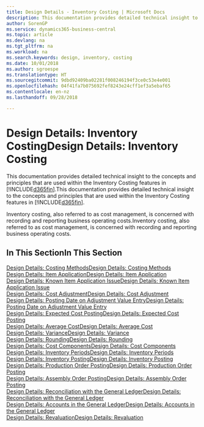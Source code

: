 ```yaml
---
title: Design Details - Inventory Costing | Microsoft Docs
description: This documentation provides detailed technical insight to the concepts and principles that are used within the Inventory Costing features in Business Central.
author: SorenGP
ms.service: dynamics365-business-central
ms.topic: article
ms.devlang: na
ms.tgt_pltfrm: na
ms.workload: na
ms.search.keywords: design, inventory, costing
ms.date: 10/01/2018
ms.author: sgroespe
ms.translationtype: HT
ms.sourcegitcommit: 9dbd92409ba02281f008246194f3ce0c53e4e001
ms.openlocfilehash: 04f41fa7b075692fef8243e24cff1ef3a5ebaf65
ms.contentlocale: en-nz
ms.lasthandoff: 09/28/2018

---
```

# <a name="design-details-inventory-costing"></a><span data-ttu-id="140a9-103">Design Details: Inventory Costing</span><span class="sxs-lookup"><span data-stu-id="140a9-103">Design Details: Inventory Costing</span></span>
<span data-ttu-id="140a9-104">This documentation provides detailed technical insight to the concepts and principles that are used within the Inventory Costing features in [!INCLUDE[d365fin](includes/d365fin_md.md)].</span><span class="sxs-lookup"><span data-stu-id="140a9-104">This documentation provides detailed technical insight to the concepts and principles that are used within the Inventory Costing features in [!INCLUDE[d365fin](includes/d365fin_md.md)].</span></span>  

<span data-ttu-id="140a9-105">Inventory costing, also referred to as cost management, is concerned with recording and reporting business operating costs.</span><span class="sxs-lookup"><span data-stu-id="140a9-105">Inventory costing, also referred to as cost management, is concerned with recording and reporting business operating costs.</span></span>  

## <a name="in-this-section"></a><span data-ttu-id="140a9-106">In This Section</span><span class="sxs-lookup"><span data-stu-id="140a9-106">In This Section</span></span>  
[<span data-ttu-id="140a9-107">Design Details: Costing Methods</span><span class="sxs-lookup"><span data-stu-id="140a9-107">Design Details: Costing Methods</span></span>](design-details-costing-methods.md)  
[<span data-ttu-id="140a9-108">Design Details: Item Application</span><span class="sxs-lookup"><span data-stu-id="140a9-108">Design Details: Item Application</span></span>](design-details-item-application.md)  
[<span data-ttu-id="140a9-109">Design Details: Known Item Application Issue</span><span class="sxs-lookup"><span data-stu-id="140a9-109">Design Details: Known Item Application Issue</span></span>](design-details-inventory-zero-level-open-item-ledger-entries.md)  
[<span data-ttu-id="140a9-110">Design Details: Cost Adjustment</span><span class="sxs-lookup"><span data-stu-id="140a9-110">Design Details: Cost Adjustment</span></span>](design-details-cost-adjustment.md)  
[<span data-ttu-id="140a9-111">Design Details: Posting Date on Adjustment Value Entry</span><span class="sxs-lookup"><span data-stu-id="140a9-111">Design Details: Posting Date on Adjustment Value Entry</span></span>](design-details-inventory-adjustment-value-entry-posting-date.md)  
[<span data-ttu-id="140a9-112">Design Details: Expected Cost Posting</span><span class="sxs-lookup"><span data-stu-id="140a9-112">Design Details: Expected Cost Posting</span></span>](design-details-expected-cost-posting.md)  
[<span data-ttu-id="140a9-113">Design Details: Average Cost</span><span class="sxs-lookup"><span data-stu-id="140a9-113">Design Details: Average Cost</span></span>](design-details-average-cost.md)  
[<span data-ttu-id="140a9-114">Design Details: Variance</span><span class="sxs-lookup"><span data-stu-id="140a9-114">Design Details: Variance</span></span>](design-details-variance.md)  
[<span data-ttu-id="140a9-115">Design Details: Rounding</span><span class="sxs-lookup"><span data-stu-id="140a9-115">Design Details: Rounding</span></span>](design-details-rounding.md)  
[<span data-ttu-id="140a9-116">Design Details: Cost Components</span><span class="sxs-lookup"><span data-stu-id="140a9-116">Design Details: Cost Components</span></span>](design-details-cost-components.md)  
[<span data-ttu-id="140a9-117">Design Details: Inventory Periods</span><span class="sxs-lookup"><span data-stu-id="140a9-117">Design Details: Inventory Periods</span></span>](design-details-inventory-periods.md)  
[<span data-ttu-id="140a9-118">Design Details: Inventory Posting</span><span class="sxs-lookup"><span data-stu-id="140a9-118">Design Details: Inventory Posting</span></span>](design-details-inventory-posting.md)  
[<span data-ttu-id="140a9-119">Design Details: Production Order Posting</span><span class="sxs-lookup"><span data-stu-id="140a9-119">Design Details: Production Order Posting</span></span>](design-details-production-order-posting.md)  
[<span data-ttu-id="140a9-120">Design Details: Assembly Order Posting</span><span class="sxs-lookup"><span data-stu-id="140a9-120">Design Details: Assembly Order Posting</span></span>](design-details-assembly-order-posting.md)  
[<span data-ttu-id="140a9-121">Design Details: Reconciliation with the General Ledger</span><span class="sxs-lookup"><span data-stu-id="140a9-121">Design Details: Reconciliation with the General Ledger</span></span>](design-details-reconciliation-with-the-general-ledger.md)  
[<span data-ttu-id="140a9-122">Design Details: Accounts in the General Ledger</span><span class="sxs-lookup"><span data-stu-id="140a9-122">Design Details: Accounts in the General Ledger</span></span>](design-details-accounts-in-the-general-ledger.md)  
[<span data-ttu-id="140a9-123">Design Details: Revaluation</span><span class="sxs-lookup"><span data-stu-id="140a9-123">Design Details: Revaluation</span></span>](design-details-revaluation.md)

